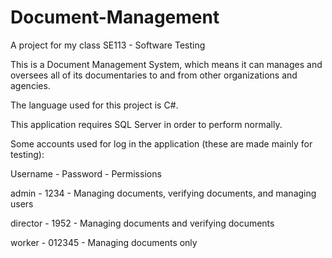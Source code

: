 # Document-Management
A project for my class SE113 - Software Testing

This is a Document Management System, which means it can manages and oversees all of its documentaries to and from other organizations and agencies.

The language used for this project is C#.

This application requires SQL Server in order to perform normally.

Some accounts used for log in the application (these are made mainly for testing):

Username - Password - Permissions

admin - 1234 - Managing documents, verifying documents, and managing users

director - 1952 - Managing documents and verifying documents

worker - 012345 - Managing documents only
